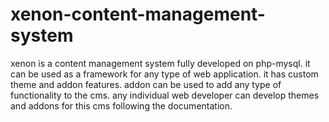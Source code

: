 # xenon-content-management-system
xenon is a content management system fully developed on php-mysql. it can be used as a framework for any type of web application. it has custom theme and addon features. addon can be used to add any type of functionality to the cms. any individual web developer can develop themes and addons for this cms following the documentation.
